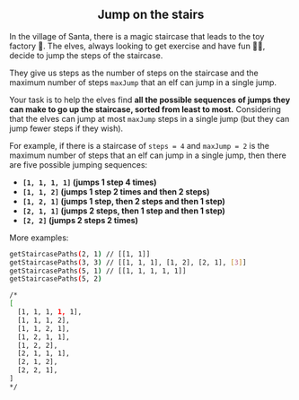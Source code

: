 <h2 align="center">Jump on the stairs</h2>

In the village of Santa, there is a magic staircase that leads to the toy factory 🧸. The elves, always looking to get exercise and have fun 🏃‍♂️, decide to jump the steps of the staircase.

They give us steps as the number of steps on the staircase and the maximum number of steps `maxJump` that an elf can jump in a single jump.

Your task is to help the elves find **all the possible sequences of jumps they can make to go up the staircase, sorted from least to most.** Considering that the elves can jump at most `maxJump` steps in a single jump (but they can jump fewer steps if they wish).

For example, if there is a staircase of `steps = 4` and `maxJump = 2` is the maximum number of steps that an elf can jump in a single jump, then there are five possible jumping sequences:

- **`[1, 1, 1, 1]` (jumps 1 step 4 times)**
- **`[1, 1, 2]` (jumps 1 step 2 times and then 2 steps)**
- **`[1, 2, 1]` (jumps 1 step, then 2 steps and then 1 step)**
- **`[2, 1, 1]` (jumps 2 steps, then 1 step and then 1 step)**
- **`[2, 2]` (jumps 2 steps 2 times)**

More examples:

```sh
getStaircasePaths(2, 1) // [[1, 1]]
getStaircasePaths(3, 3) // [[1, 1, 1], [1, 2], [2, 1], [3]]
getStaircasePaths(5, 1) // [[1, 1, 1, 1, 1]]
getStaircasePaths(5, 2)

/*
[
  [1, 1, 1, 1, 1],
  [1, 1, 1, 2],
  [1, 1, 2, 1],
  [1, 2, 1, 1],
  [1, 2, 2],
  [2, 1, 1, 1],
  [2, 1, 2],
  [2, 2, 1],
]
*/
```

